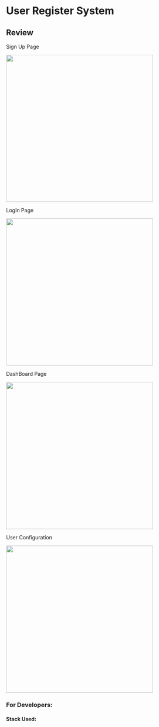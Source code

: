 <h1>User Register System</h1>
<h2>Review</h2>
<p>Sign Up Page</p>
<img src="https://i.postimg.cc/HsfP6khp/SignUp.png" width="400"/>
<p>LogIn Page</p>
<img src="https://i.postimg.cc/Nf9QyLXY/LogIn.png" width="400"/>
<p>DashBoard Page</p>
<img src="https://i.postimg.cc/pLQb8jLN/Dash-Board.png" width="400"/>
<p>User Configuration</p>
<img src="https://i.postimg.cc/vBNpML3n/User-Config.png" width="400"/>
<h3>For Developers:</h3>
<h4>Stack Used:</h4>

<h5></h5>
<h6></h6>
